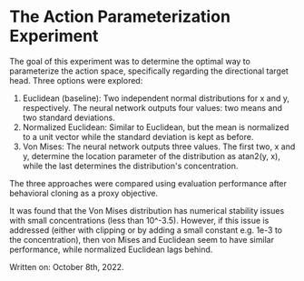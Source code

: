 # The Action Parameterization Experiment

The goal of this experiment was to determine the optimal way to parameterize the action
space, specifically regarding the directional target head. Three options were explored:
1. Euclidean (baseline): Two independent normal distributions for x and y, respectively.
The neural network outputs four values: two means and two standard deviations.
2. Normalized Euclidean: Similar to Euclidean, but the mean is normalized to a unit
   vector while the standard deviation is kept as before.
3. Von Mises: The neural network outputs three values. The first two, x and y, determine
the location parameter of the distribution as atan2(y, x), while the last determines the
distribution's concentration.

The three approaches were compared using evaluation performance after behavioral
cloning as a proxy objective.

It was found that the Von Mises distribution has numerical stability issues with small
concentrations (less than 10^-3.5). However, if this issue is addressed (either with
clipping or by adding a small constant e.g. 1e-3 to the concentration), then von Mises
and Euclidean seem to have similar performance, while normalized Euclidean lags behind.

Written on: October 8th, 2022.
